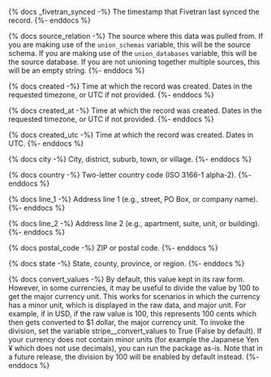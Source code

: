 {% docs _fivetran_synced -%} The timestamp that Fivetran last synced the record. 
{%- enddocs %}

{% docs source_relation -%} The source where this data was pulled from. If you are making use of the `union_schemas` variable, this will be the source schema. If you are making use of the `union_databases` variable, this will be the source database. If you are not unioning together multiple sources, this will be an empty string.
{%- enddocs %}

{% docs created -%} Time at which the record was created. Dates in the requested timezone, or UTC if not provided.
{%- enddocs %}

{% docs created_at -%} Time at which the record was created. Dates in the requested timezone, or UTC if not provided.
{%- enddocs %}

{% docs created_utc -%}
Time at which the record was created. Dates in UTC.
{%- enddocs %}

{% docs city -%}
City, district, suburb, town, or village.
{%- enddocs %}

{% docs country -%}
Two-letter country code (ISO 3166-1 alpha-2).
{%- enddocs %}

{% docs line_1 -%}
Address line 1 (e.g., street, PO Box, or company name).
{%- enddocs %}

{% docs line_2 -%}
Address line 2 (e.g., apartment, suite, unit, or building).
{%- enddocs %}

{% docs postal_code -%}
ZIP or postal code.
{%- enddocs %}

{% docs state -%}
State, county, province, or region.
{%- enddocs %}

{% docs convert_values -%}
By default, this value kept in its raw form. However, in some currencies, it may be useful to divide the value by 100 to get the major currency unit. This works for scenarios in which the currency has a minor unit, which is displayed in the raw data, and major unit. For example, if in USD, if the raw value is 100, this represents 100 cents which then gets converted to $1 dollar, the major currency unit. To invoke the division, set the variable stripe__convert_values to True (False by default). If your currency does not contain minor units (for example the Japanese Yen ¥ which does not use decimals), you can run the package as-is. Note that in a future release, the division by 100 will be enabled by default instead.
{%- enddocs %}
